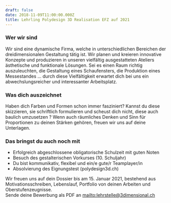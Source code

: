 ```yaml
---
draft: false
date: 2018-11-09T11:00:00.000Z
title: Lehrling Polydesign 3D Realisation EFZ auf 2021
---
```

### Wer wir sind

Wir sind eine dynamische Firma, welche in unterschiedlichen Bereichen der dreidimensionalen Gestaltung tätig ist. Wir planen und kreieren innovative Konzepte und produzieren in unseren vielfältig ausgestatteten Ateliers ästhetische und funktionale Lösungen. Sei es einen Raum richtig auszuleuchten, die Gestaltung eines Schaufensters, die Produktion eines Messestandes ... durch diese Vielfältigkeit erwartet dich bei uns ein abwechslungsreicher und interessanter Arbeitsplatz.

### Was dich auszeichnet

Haben dich Farben und Formen schon immer fasziniert? Kannst du diese skizzieren, sie schriftlich formulieren und scheust dich nicht, diese auch baulich umzusetzen ? Wenn auch räumliches Denken und Sinn für Proportionen zu deinen Stärken gehören, freuen wir uns auf deine Unterlagen. 

### Das bringst du auch noch mit

* Erfolgreich abgeschlossene obligatorische Schulzeit mit guten Noten
* Besuch des gestalterischen Vorkurses (10. Schuljahr)
* Du bist kommunikativ, flexibel und ein/e gute/r Teamplayer/in
* Absolvierung des Eignungstest (polydesign3d.ch)


Wir freuen uns auf dein Dossier bis am 15. Januar 2021, bestehend aus Motivationsschreiben, Lebenslauf, Portfolio von deinen Arbeiten und Oberstufenzeugnisse.<br>
Sende deine Bewerbung als PDF an <mailto:lehrstelle@3dimensional.ch>
